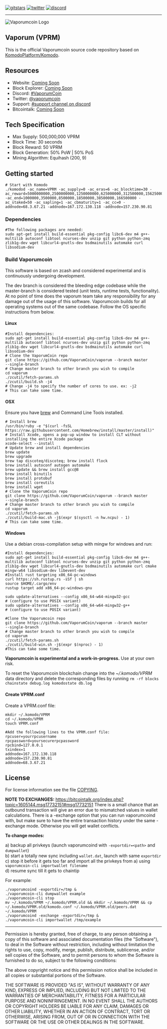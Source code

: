 [![gitstars](https://img.shields.io/github/stars/vaporumCoin/vaporumcoin?style=social)](https://github.com/VaporumCoin/vaporumcoin/stargazers)
[![twitter](https://img.shields.io/twitter/follow/vaporumcoin?style=social)](https://twitter.com/vaporumcoin)
[![discord](https://img.shields.io/discord/701937565929963581)](https://vaporum.co/discord)

---
![Vaporumcoin Logo](https://i.imgur.com/M36xYoN.png "Vaporumcoin Logo")


## Vaporum (VPRM)

This is the official Vaporumcoin source code repository based on [KomodoPlatform/Komodo](https://github.com/KomodoPlatform/komodo).

## Resources

- Website:        [Coming Soon](https://vaporum.co/)
- Block Explorer: [Coming Soon](https://explorer.vaporum.co/)
- Discord:        [#VaporumCoin](https://discord.com/channels/1022595531488362527/1022595531488362530)
- Twitter:        [@vaporumcoin](https://twitter.com/VaporumCoin)
- Support:        [#support channel on discord](https://discord.com/channels/1022595531488362527/1022597438822957106)
- Bitcointalk:    [Coming Soon](https://bitcointalk.org)

## Tech Specification
- Max Supply: 500,000,000 VPRM
- Block Time: 30 seconds
- Block Reward: 50 VPRM
- Block Generation: 50% PoW | 50% PoS
- Mining Algorithm: Equihash (200, 9)

## Getting started

```shell
# Start with Komodo
./komodod -ac_name=VPRM -ac_supply=0 -ac_eras=6 -ac_blocktime=30 -ac_reward=5000000000,2500000000,1250000000,625000000,312500000,156250000 -ac_end=1000000,3500000,8500000,18500000,38500000,166500000 -ac_staked=50 -ac_sapling=1 -ac_cbmaturity=1 -ac_cc=0 -addnode=68.3.67.21 -addnode=167.172.130.118 -addnode=157.230.90.81
```

### Dependencies

```shell
#The following packages are needed:
sudo apt-get install build-essential pkg-config libc6-dev m4 g++-multilib autoconf libtool ncurses-dev unzip git python python-zmq zlib1g-dev wget libcurl4-gnutls-dev bsdmainutils automake curl libsodium-dev
```

### Build Vaporumcoin

This software is based on zcash and considered experimental and is continuously undergoing development.

The dev branch is considered the bleeding edge codebase while the master-branch is considered tested (unit tests, runtime tests, functionality). At no point of time does the vaporum team take any responsibility for any damage out of the usage of this software.
Vaporumcoin builds for all operating systems out of the same codebase. Follow the OS specific instructions from below.

#### Linux
```shell
#Install dependencies:
sudo apt-get install build-essential pkg-config libc6-dev m4 g++-multilib autoconf libtool ncurses-dev unzip git python python-zmq zlib1g-dev wget libcurl4-gnutls-dev bsdmainutils automake curl libsodium-dev
# Clone the VaporumCoin repo
git clone https://github.com/VaporumCoin/vaporum --branch master 
--single-branch
# Change master branch to other branch you wish to compile
cd vaporum
./zcutil/fetch-params.sh
./zcutil/build.sh -j4
# Change -j4 to specify the number of cores to use. ex: -j2
# This can take some time.
```


#### OSX
Ensure you have [brew](https://brew.sh) and Command Line Tools installed.
```shell
# Install brew
/usr/bin/ruby -e "$(curl -fsSL https://raw.githubusercontent.com/Homebrew/install/master/install)"
# Install Xcode, opens a pop-up window to install CLT without installing the entire Xcode package
xcode-select --install
# Update brew and install dependencies
brew update
brew upgrade
brew tap discoteq/discoteq; brew install flock
brew install autoconf autogen automake
brew update && brew install gcc@8
brew install binutils
brew install protobuf
brew install coreutils
brew install wget
# Clone the VaporumCoin repo
git clone https://github.com/VaporumCoin/vaporum --branch master 
--single-branch
# Change master branch to other branch you wish to compile
cd vaporum
./zcutil/fetch-params.sh
./zcutil/build-mac.sh -j$(expr $(sysctl -n hw.ncpu) - 1)
# This can take some time.
```

#### Windows
Use a debian cross-compilation setup with mingw for windows and run:
```shell
#Install dependencies:
sudo apt-get install build-essential pkg-config libc6-dev m4 g++-multilib autoconf libtool ncurses-dev unzip git python python-zmq zlib1g-dev wget libcurl4-gnutls-dev bsdmainutils automake curl cmake mingw-w64 libsodium-dev libevent-dev
#Install rust targeting x86_64-pc-windows
curl https://sh.rustup.rs -sSf | sh
source $HOME/.cargo/env
rustup target add x86_64-pc-windows-gnu

sudo update-alternatives --config x86_64-w64-mingw32-gcc
# (configure to use POSIX variant)
sudo update-alternatives --config x86_64-w64-mingw32-g++
# (configure to use POSIX variant)

#Clone the Vaporumcoin repo
git clone https://github.com/VaporumCoin/vaporum --branch master 
--single-branch
# Change master branch to other branch you wish to compile
cd vaporum
./zcutil/fetch-params.sh
./zcutil/build-win.sh -j$(expr $(nproc) - 1)
#This can take some time.
```
**Vaporumcoin is experimental and a work-in-progress.** Use at your own risk.

To reset the Vaporumcoin blockchain change into the *~/.komodo/VPRM* data directory and delete the corresponding files by running `rm -rf blocks chainstate debug.log komodostate db.log`

#### Create VPRM.conf

Create a VPRM.conf file:

```
mkdir ~/.komodo/VPRM
cd ~/.komodo/VPRM
touch VPRM.conf

#Add the following lines to the VPRM.conf file:
rpcuser=yourrpcusername
rpcpassword=yoursecurerpcpassword
rpcbind=127.0.0.1
txindex=1
addnode=167.172.130.118
addnode=157.230.90.81
addnode=68.3.67.21

```

License
-------
For license information see the file [COPYING](COPYING).

**NOTE TO EXCHANGES:**
https://bitcointalk.org/index.php?topic=1605144.msg17732151#msg17732151
There is a small chance that an outbound transaction will give an error due to mismatched values in wallet calculations. There is a -exchange option that you can run vaporumcoind with, but make sure to have the entire transaction history under the same -exchange mode. Otherwise you will get wallet conflicts.

**To change modes:**

a) backup all privkeys (launch vaporumcoind with `-exportdir=<path>` and `dumpwallet`)  
b) start a totally new sync including `wallet.dat`, launch with same `exportdir`  
c) stop it before it gets too far and import all the privkeys from a) using `vaporumcoin-cli importwallet filename`  
d) resume sync till it gets to chaintip  

For example:
```shell
./vaporumcoind -exportdir=/tmp &
./vaporumcoin-cli dumpwallet example
./vaporumcoin-cli stop
mv ~/.komodo/VPRM ~/.komodo/VPRM.old && mkdir ~/.komodo/VPRM && cp ~/.komodo/VPRM.old/komodo.conf ~/.komodo/VPRM.old/peers.dat ~/.komodo/VPRM
./vaporumcoind -exchange -exportdir=/tmp &
./vaporumcoin-cli importwallet /tmp/example
```
---


Permission is hereby granted, free of charge, to any person obtaining a copy of this software and associated documentation files (the "Software"), to deal in the Software without restriction, including without limitation the rights to use, copy, modify, merge, publish, distribute, sublicense, and/or sell copies of the Software, and to permit persons to whom the Software is furnished to do so, subject to the following conditions:

The above copyright notice and this permission notice shall be included in all copies or substantial portions of the Software.

THE SOFTWARE IS PROVIDED "AS IS", WITHOUT WARRANTY OF ANY KIND, EXPRESS OR IMPLIED, INCLUDING BUT NOT LIMITED TO THE WARRANTIES OF MERCHANTABILITY, FITNESS FOR A PARTICULAR PURPOSE AND NONINFRINGEMENT. IN NO EVENT SHALL THE AUTHORS OR COPYRIGHT HOLDERS BE LIABLE FOR ANY CLAIM, DAMAGES OR OTHER LIABILITY, WHETHER IN AN ACTION OF CONTRACT, TORT OR OTHERWISE, ARISING FROM, OUT OF OR IN CONNECTION WITH THE SOFTWARE OR THE USE OR OTHER DEALINGS IN THE SOFTWARE.
